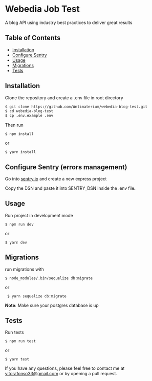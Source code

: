 # Webedia Job Test

A blog API using industry best practices to deliver great results

## Table of Contents

- [Installation](#installation)
- [Configure Sentry](#configure-sentry-errors-management)
- [Usage](#usage)
- [Migrations](#migrations)
- [Tests](#tests)

## Installation

Clone the repository and create a .env file in root directory

```sh
$ git clone https://github.com/Antimaterium/webedia-blog-test.git
$ cd webedia-blog-test
$ cp .env.example .env
```
Then run

```$ npm install``` 

or

```$ yarn install```


## Configure Sentry (errors management)

Go into [sentry.io](https://sentry.io/auth/login/) and create a new express project

Copy the DSN and paste it into SENTRY_DSN inside the .env file.

## Usage

Run project in development mode

```$ npm run dev```

or

```$ yarn dev```

## Migrations

run migrations with

```$ node_modules/.bin/sequelize db:migrate``` 

or 

``` $ yarn sequelize db:migrate```

**Note:** Make sure your postgres database is up

## Tests

Run tests

```$ npm run test``` 

or 

```$ yarn test```

If you have any questions, please feel free to contact me at vitorafonso33@gmail.com or by opening a pull request.
